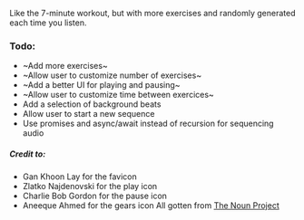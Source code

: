 Like the 7-minute workout, but with more exercises and randomly generated each time you listen.


### Todo:
* ~Add more exercises~
* ~Allow user to customize number of exercises~
* ~Add a better UI for playing and pausing~
* ~Allow user to customize time between exercices~
* Add a selection of background beats
* Allow user to start a new sequence
* Use promises and async/await instead of recursion for sequencing audio


##### Credit to: 
* Gan Khoon Lay for the favicon
* Zlatko Najdenovski for the play icon
* Charlie Bob Gordon for the pause icon
* Aneeque Ahmed for the gears icon
All gotten from [The Noun Project](https://thenounproject.com)